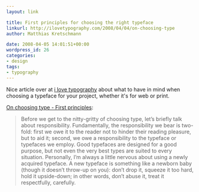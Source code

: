 ```yaml
---
layout: link

title: First principles for choosing the right typeface
linkurl: http://ilovetypography.com/2008/04/04/on-choosing-type
author: Matthias Kretschmann

date: 2008-04-05 14:01:51+00:00
wordpress_id: 26
categories:
- design
tags:
- typography
---
```


Nice article over at [i love typography](http://ilovetypography.com) about what to have in mind when choosing a typeface for your project, whether it's for web or print.

[On choosing type - First principles](http://ilovetypography.com/2008/04/04/on-choosing-type/trackback/):

> Before we get to the nitty-gritty of choosing type, let’s briefly talk about responsibility. Fundamentally, the responsibility we bear is two-fold: first we owe it to the reader not to hinder their reading pleasure, but to aid it; second, we owe a responsibility to the typeface or typefaces we employ. Good typefaces are designed for a good purpose, but not even the very best types are suited to every situation. Personally, I’m always a little nervous about using a newly acquired typeface. A new typeface is something like a newborn baby (though it doesn’t throw-up on you): don’t drop it, squeeze it too hard, hold it upside-down; in other words, don’t abuse it, treat it respectfully, carefully.
